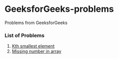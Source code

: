 # GeeksforGeeks-problems
Problems from GeeksforGeeks

### List of Problems
1. [ Kth smallest element ](Kth_smallest_element.java)
2. [ Missing number in array ](Missing_number_in_array.java)
